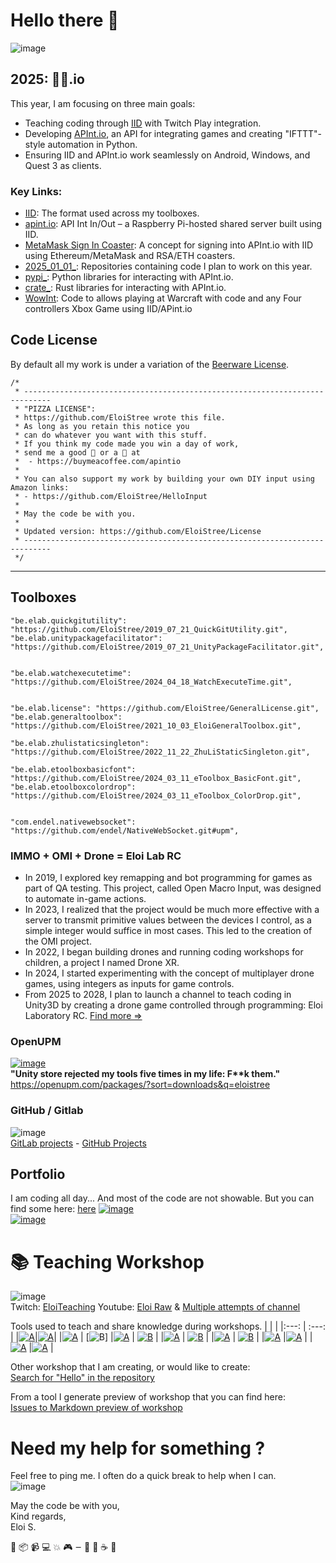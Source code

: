 




#  Hello there 👋

![image](https://user-images.githubusercontent.com/20149493/120363687-b80fd000-c30c-11eb-8b1f-848e74e308ec.png)  


## 2025: 🍺🦊.io  

This year, I am focusing on three main goals:  
- Teaching coding through [IID](https://github.com/EloiStree/IID) with Twitch Play integration.  
- Developing [APInt.io](https://github.com/EloiStree/apint.io), an API for integrating games and creating "IFTTT"-style automation in Python.  
- Ensuring IID and APInt.io work seamlessly on Android, Windows, and Quest 3 as clients.  

### Key Links:  
- [IID](https://github.com/EloiStree/IID): The format used across my toolboxes.  
- [apint.io](https://github.com/EloiStree/apint.io): API Int In/Out – a Raspberry Pi-hosted shared server built using IID.  
- [MetaMask Sign In Coaster](https://github.com/EloiStree/SignMetaMaskTextHere): A concept for signing into APInt.io with IID using Ethereum/MetaMask and RSA/ETH coasters.  
- [2025_01_01_](https://github.com/EloiStree?tab=repositories&q=2025_01_01_&type=&language=&sort=): Repositories containing code I plan to work on this year.  
- [pypi_](https://github.com/EloiStree?tab=repositories&q=pypi_&type=&language=&sort=): Python libraries for interacting with APInt.io.  
- [crate_](https://github.com/EloiStree?tab=repositories&q=crate_&type=&language=&sort=): Rust libraries for interacting with APInt.io.
- [WowInt](https://github.com/EloiStree/2024_08_29_ScratchToWarcraft): Code to allows playing at Warcraft with code and any Four controllers Xbox Game using IID/APint.io


## Code License

By default all my work is under a variation of the [Beerware License](https://en.wikipedia.org/wiki/Beerware).
```
/*
 * ----------------------------------------------------------------------------
 * "PIZZA LICENSE":
 * https://github.com/EloiStree wrote this file.
 * As long as you retain this notice you
 * can do whatever you want with this stuff.
 * If you think my code made you win a day of work,
 * send me a good 🍺 or a 🍕 at
 *  - https://buymeacoffee.com/apintio
 * 
 * You can also support my work by building your own DIY input using Amazon links:
 * - https://github.com/EloiStree/HelloInput
 *
 * May the code be with you.
 *
 * Updated version: https://github.com/EloiStree/License
 * ----------------------------------------------------------------------------
 */
```


------------------------

## Toolboxes


```
"be.elab.quickgitutility": "https://github.com/EloiStree/2019_07_21_QuickGitUtility.git",
"be.elab.unitypackagefacilitator": "https://github.com/EloiStree/2019_07_21_UnityPackageFacilitator.git",


"be.elab.watchexecutetime": "https://github.com/EloiStree/2024_04_18_WatchExecuteTime.git",


"be.elab.license": "https://github.com/EloiStree/GeneralLicense.git",
"be.elab.generaltoolbox": "https://github.com/EloiStree/2021_10_03_EloiGeneralToolbox.git",

"be.elab.zhulistaticsingleton": "https://github.com/EloiStree/2022_11_22_ZhuLiStaticSingleton.git",

"be.elab.etoolboxbasicfont": "https://github.com/EloiStree/2024_03_11_eToolbox_BasicFont.git",
"be.elab.etoolboxcolordrop": "https://github.com/EloiStree/2024_03_11_eToolbox_ColorDrop.git",


"com.endel.nativewebsocket": "https://github.com/endel/NativeWebSocket.git#upm",

```


### IMMO + OMI + Drone = Eloi Lab RC

- In 2019, I explored key remapping and bot programming for games as part of QA testing. This project, called Open Macro Input, was designed to automate in-game actions.  
- In 2023, I realized that the project would be much more effective with a server to transmit primitive values between the devices I control, as a simple integer would suffice in most cases. This led to the creation of the OMI project.  
- In 2022, I began building drones and running coding workshops for children, a project I named Drone XR.  
- In 2024, I started experimenting with the concept of multiplayer drone games, using integers as inputs for game controls.  
- From 2025 to 2028, I plan to launch a channel to teach coding in Unity3D by creating a drone game controlled through programming: Eloi Laboratory RC.
[Find more =>](https://github.com/EloiStree?tab=repositories&q=elabrc&type=&language=&sort=)

### OpenUPM

[![image](https://github.com/EloiStree/EloiStree/assets/20149493/46b0b943-51cc-4bb4-84d0-34972e4694af)](https://openupm.com/packages/?sort=downloads&q=eloistree)  
__"Unity store rejected my tools five times in my life: F**k them."__  
https://openupm.com/packages/?sort=downloads&q=eloistree    


### GitHub / Gitlab

![image](https://github.com/EloiStree/EloiStree/assets/20149493/803546a3-893f-4ef4-8201-1db1dbc0bafe)  
[GitLab projects](https://gitlab.com/users/eloistree/projects) - [GitHub Projects](https://github.com/EloiStree?tab=repositories)   

## Portfolio

I am coding all day... And most of the code are not showable.
But you can find some here: [here](https://github.com/EloiStree/EloiStree/blob/master/Issues/ProjectsID.md)
[![image](https://github.com/EloiStree/EloiStree/assets/20149493/95ec2872-4dd8-4520-a5b3-84b3e0b320de)](https://github.com/EloiStree/EloiStree/blob/master/Issues/ProjectsID.md)  
[![image](https://github.com/EloiStree/EloiStree/assets/20149493/6b839c24-c03c-4868-961b-15314b75769b)](https://github.com/EloiStree/EloiStree/blob/master/Issues/ProjectsID.md)  



# 📚 Teaching Workshop  

![image](https://github.com/EloiStree/EloiStree/assets/20149493/167c0e68-82b8-4286-9142-2e982671a58c)  
Twitch: [EloiTeaching](https://www.twitch.tv/eloiteaching)   Youtube: [Eloi Raw](https://www.youtube.com/@eloistreeraw) & [Multiple attempts of channel](https://www.youtube.com/results?search_query=eloistree)  

Tools used to teach and share knowledge during workshops.
| |  |
|:---: | :---: |
|[![A](https://github-readme-stats.vercel.app/api/pin/?username=eloistree&repo=HelloSharpForUnity3D)](https://github.com/EloiStree/HelloSharpForUnity3D/issues?q=keyword%3A)|[![A](https://github-readme-stats.vercel.app/api/pin/?username=eloistree&repo=HelloUnityKeywordForJunior)](https://github.com/EloiStree/HelloUnityKeywordForJunior/issues?q=Keyword)|
|[![A](https://github-readme-stats.vercel.app/api/pin/?username=eloistree&repo=HelloWarcraftQAXR)](https://github.com/EloiStree/HelloWarcraftQAXR) | [![B](https://github-readme-stats.vercel.app/api/pin/?username=eloistree&repo=HelloCarRC)]
|[![A](https://github-readme-stats.vercel.app/api/pin/?username=eloistree&repo=HelloCarRC)](https://github.com/EloiStree/HelloUnity) | [![B](https://github-readme-stats.vercel.app/api/pin/?username=eloistree&repo=HelloRemoteFirework)](https://github.com/EloiStree/HelloRemoteFirework) |
|[![A](https://github-readme-stats.vercel.app/api/pin/?username=eloistree&repo=HelloVirtualReality)](https://github.com/EloiStree/HelloVirtualReality) | [![B](https://github-readme-stats.vercel.app/api/pin/?username=eloistree&repo=CodeAndQuestsEveryDay)](https://github.com/EloiStree/CodeAndQuestsEveryDay) |
|[![A](https://github-readme-stats.vercel.app/api/pin/?username=eloistree&repo=HelloHololens)](https://github.com/EloiStree/HelloHololens) | [![B](https://github-readme-stats.vercel.app/api/pin/?username=eloistree&repo=HelloUnityForArtists)](https://github.com/EloiStree/HelloUnityForArtists) |
|[![A](https://github-readme-stats.vercel.app/api/pin/?username=eloistree&repo=HelloUnityPackage)](https://github.com/EloiStree/HelloUnityPackage) |[![A](https://github-readme-stats.vercel.app/api/pin/?username=eloistree&repo=HelloAndroidXR)](https://github.com/EloiStree/HelloAndroidXR) |
|[![A](https://github-readme-stats.vercel.app/api/pin/?username=eloistree&repo=HelloLynxR1)](https://github.com/EloiStree/HelloLynxR1) |[![A](https://github-readme-stats.vercel.app/api/pin/?username=eloistree&repo=HelloQuest3)](https://github.com/EloiStree/HelloQuest3) |

Other workshop that I am creating, or would like to create:  
[Search for "Hello" in the repository](https://github.com/EloiStree?tab=repositories&q=Hello&type=&language=&sort=)  

From a tool I generate preview of workshop that you can find here:  
[Issues to Markdown preview of workshop](https://github.com/EloiStree/EloiStree/tree/master/Issues)  


# Need my help for something ?    

Feel free to ping me. I often do a quick break to help when I can.  
![image](https://user-images.githubusercontent.com/20149493/120360275-dc69ad80-c308-11eb-8a17-d7be81d87f44.png)  

May the code be with you,   
Kind regards,  
Eloi S.


🧰 📦 📹 💻 💥 🎮 𑁒 🔨 🍻 ☕ 🧪
